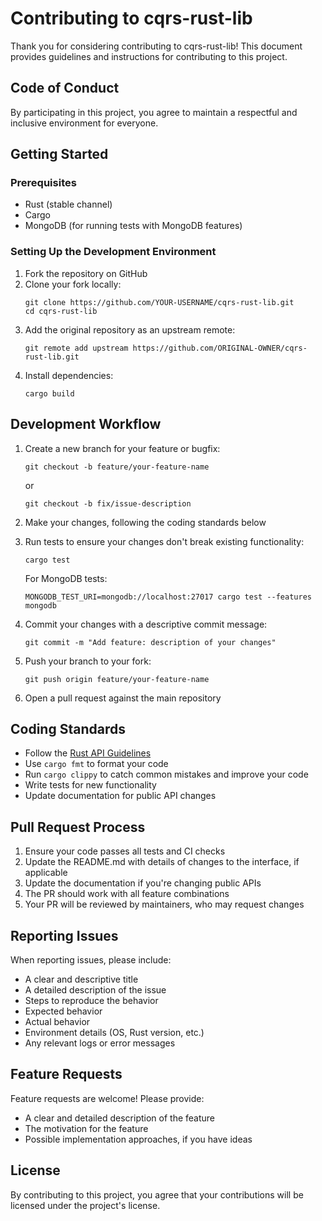 # Contributing to cqrs-rust-lib

Thank you for considering contributing to cqrs-rust-lib! This document provides guidelines and instructions for contributing to this project.

## Code of Conduct

By participating in this project, you agree to maintain a respectful and inclusive environment for everyone.

## Getting Started

### Prerequisites

- Rust (stable channel)
- Cargo
- MongoDB (for running tests with MongoDB features)

### Setting Up the Development Environment

1. Fork the repository on GitHub
2. Clone your fork locally:
   ```
   git clone https://github.com/YOUR-USERNAME/cqrs-rust-lib.git
   cd cqrs-rust-lib
   ```
3. Add the original repository as an upstream remote:
   ```
   git remote add upstream https://github.com/ORIGINAL-OWNER/cqrs-rust-lib.git
   ```
4. Install dependencies:
   ```
   cargo build
   ```

## Development Workflow

1. Create a new branch for your feature or bugfix:
   ```
   git checkout -b feature/your-feature-name
   ```
   or
   ```
   git checkout -b fix/issue-description
   ```

2. Make your changes, following the coding standards below

3. Run tests to ensure your changes don't break existing functionality:
   ```
   cargo test
   ```
   
   For MongoDB tests:
   ```
   MONGODB_TEST_URI=mongodb://localhost:27017 cargo test --features mongodb
   ```

4. Commit your changes with a descriptive commit message:
   ```
   git commit -m "Add feature: description of your changes"
   ```

5. Push your branch to your fork:
   ```
   git push origin feature/your-feature-name
   ```

6. Open a pull request against the main repository

## Coding Standards

- Follow the [Rust API Guidelines](https://rust-lang.github.io/api-guidelines/)
- Use `cargo fmt` to format your code
- Run `cargo clippy` to catch common mistakes and improve your code
- Write tests for new functionality
- Update documentation for public API changes

## Pull Request Process

1. Ensure your code passes all tests and CI checks
2. Update the README.md with details of changes to the interface, if applicable
3. Update the documentation if you're changing public APIs
4. The PR should work with all feature combinations
5. Your PR will be reviewed by maintainers, who may request changes

## Reporting Issues

When reporting issues, please include:

- A clear and descriptive title
- A detailed description of the issue
- Steps to reproduce the behavior
- Expected behavior
- Actual behavior
- Environment details (OS, Rust version, etc.)
- Any relevant logs or error messages

## Feature Requests

Feature requests are welcome! Please provide:

- A clear and detailed description of the feature
- The motivation for the feature
- Possible implementation approaches, if you have ideas

## License

By contributing to this project, you agree that your contributions will be licensed under the project's license.